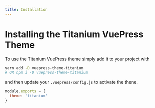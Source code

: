 ```yaml
---
title: Installation
---
```


# Installing the Titanium VuePress Theme

To use the Titanium VuePress theme simply add it to your project with

```sh
yarn add -D vuepress-theme-titanium
# OR npm i -D vuepress-theme-titanium
```

and then update your `.vuepress/config.js` to activate the thene.

```js
module.exports = {
  theme: 'titanium'
}
```
